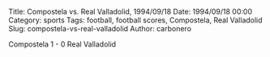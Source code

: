 Title: Compostela vs. Real Valladolid, 1994/09/18
Date: 1994/09/18 00:00
Category: sports
Tags: football, football scores, Compostela, Real Valladolid
Slug: compostela-vs-real-valladolid
Author: carbonero


Compostela 1 - 0 Real Valladolid
